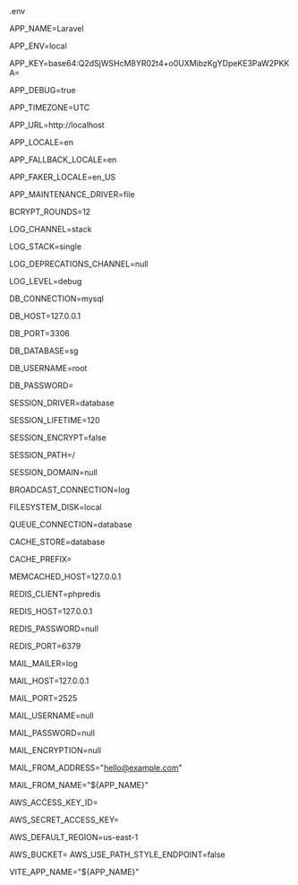 .env

APP_NAME=Laravel

APP_ENV=local

APP_KEY=base64:Q2dSjWSHcM8YR02t4+o0UXMibzKgYDpeKE3PaW2PKKA=

APP_DEBUG=true

APP_TIMEZONE=UTC

APP_URL=http://localhost

APP_LOCALE=en

APP_FALLBACK_LOCALE=en

APP_FAKER_LOCALE=en_US

APP_MAINTENANCE_DRIVER=file

BCRYPT_ROUNDS=12

LOG_CHANNEL=stack

LOG_STACK=single

LOG_DEPRECATIONS_CHANNEL=null

LOG_LEVEL=debug

DB_CONNECTION=mysql

DB_HOST=127.0.0.1

DB_PORT=3306

DB_DATABASE=sg

DB_USERNAME=root

DB_PASSWORD=

SESSION_DRIVER=database

SESSION_LIFETIME=120

SESSION_ENCRYPT=false

SESSION_PATH=/

SESSION_DOMAIN=null

BROADCAST_CONNECTION=log

FILESYSTEM_DISK=local

QUEUE_CONNECTION=database

CACHE_STORE=database

CACHE_PREFIX=

MEMCACHED_HOST=127.0.0.1

REDIS_CLIENT=phpredis

REDIS_HOST=127.0.0.1

REDIS_PASSWORD=null

REDIS_PORT=6379

MAIL_MAILER=log

MAIL_HOST=127.0.0.1

MAIL_PORT=2525

MAIL_USERNAME=null

MAIL_PASSWORD=null

MAIL_ENCRYPTION=null

MAIL_FROM_ADDRESS="hello@example.com"

MAIL_FROM_NAME="${APP_NAME}"

AWS_ACCESS_KEY_ID=

AWS_SECRET_ACCESS_KEY=

AWS_DEFAULT_REGION=us-east-1

AWS_BUCKET=
AWS_USE_PATH_STYLE_ENDPOINT=false

VITE_APP_NAME="${APP_NAME}"

